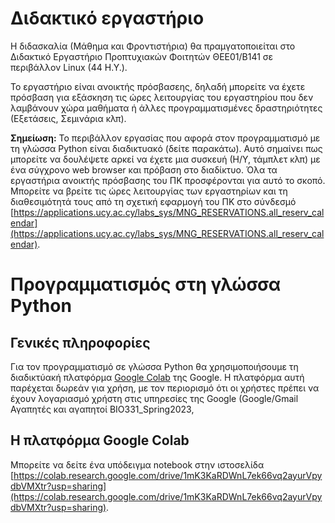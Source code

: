 # Διδακτικό εργαστήριο

Η διδασκαλία (Μάθημα και Φροντιστήρια) θα πραμγατοποιείται στο Διδακτικό Εργαστήριο Προπτυχιακών Φοιτητών ΘΕΕ01/Β141 σε περιβάλλον Linux (44 Η.Υ.).

Το εργαστήριο είναι ανοικτής πρόσβασεης, δηλαδή μπορείτε να έχετε πρόσβαση για εξάσκηση τις ώρες λειτουργίας του εργαστηρίου που δεν λαμβάνουν χώρα μαθήματα ή άλλες προγραμματισμένες δραστηριότητες (Εξετάσεις, Σεμινάρια κλπ). 

**Σημείωση:** Το περιβάλλον εργασίας που αφορά στον προγραμματισμό με τη γλώσσα Python είναι διαδικτυακό (δείτε παρακάτω). 
Αυτό σημαίνει πως μπορείτε να δουλέψετε αρκεί να έχετε μια συσκευή (Η/Υ, τάμπλετ κλπ) με ένα σύγχρονο web browser και πρόβαση στο διαδίκτυο. 
Όλα τα εργαστήρια ανοικτής πρόσβασης του ΠΚ προσφέρονται για αυτό το σκοπό. Μπορείτε να βρείτε τις ώρες λειτουργίας των εργαστηρίων και τη διαθεσιμότητά τους από τη σχετική εφαρμογή του ΠΚ στο σύνδεσμό 
[https://applications.ucy.ac.cy/labs_sys/MNG_RESERVATIONS.all_reserv_calendar](https://applications.ucy.ac.cy/labs_sys/MNG_RESERVATIONS.all_reserv_calendar).


# Προγραμματισμός στη γλώσσα Python

## Γενικές πληροφορίες
Για τον προγραμματισμό σε γλώσσα Python θα χρησιμοποιήσουμε τη διαδικτύακή πλατφόρμα [Google Colab](https://colab.research.google.com/) της Google. 
Η πλατφόρμα αυτή παρέχεται δωρεάν για χρήση, με τον περιορισμό ότι οι χρήστες πρέπει να έχουν λογαριασμό χρήστη στις υπηρεσίες της Google (Google/Gmail Αγαπητές και αγαπητοί BIO331_Spring2023,

## Η πλατφόρμα Google Colab
Μπορείτε να δείτε ένα υπόδειγμα notebook στην ιστοσελίδα [https://colab.research.google.com/drive/1mK3KaRDWnL7ek66vq2ayurVpydbVMXtr?usp=sharing](https://colab.research.google.com/drive/1mK3KaRDWnL7ek66vq2ayurVpydbVMXtr?usp=sharing).



